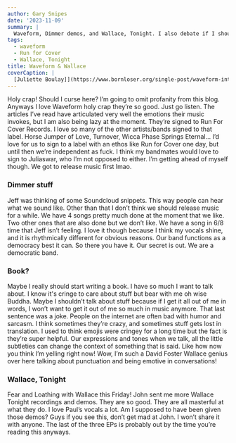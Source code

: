 ```yaml
---
author: Gary Snipes
date: '2023-11-09'
summary: |
  Waveform, Dimmer demos, and Wallace, Tonight. I also debate if I should write a book.
tags: 
  - waveform
  - Run for Cover 
  - Wallace, Tonight
title: Waveform & Wallace
coverCaption: |
  [Juliette Boulay]](https://www.bornloser.org/single-post/waveform-interview) via bornloser.org
---
```


Holy crap! Should I curse here? I’m going to omit profanity from this blog. Anyways I love Waveform holy crap they’re so good. Just go listen. The articles I’ve read have articulated very well the emotions their music invokes, but I am also being lazy at the moment. They’re signed to Run For Cover Records. I love so many of the other artists/bands signed to that label. Horse Jumper of Love, Turnover, Wicca Phase Springs Eternal… I’d love for us to sign to a label with an ethos like Run for Cover one day, but until then we’re independent as fuck. I think my bandmates would love to sign to Juliaswar, who I’m not opposed to either. I’m getting ahead of myself though. We got to release music first lmao.

### Dimmer stuff
Jeff was thinking of some Soundcloud snippets. This way people can hear what we sound like. Other than that I don’t think we should release music for a while. We have 4 songs pretty much done at the moment that we like. Two other ones that are also done but we don’t like. We have a song in 6/8 time that Jeff isn’t feeling. I love it though because I think my vocals shine, and it is rhythmically different for obvious reasons. Our band functions as a democracy best it can. So there you have it. Our secret is out. We are a democratic band. 

### Book?
Maybe I really should start writing a book. I have so much I want to talk about. I know it's cringe to care about stuff but bear with me oh wise Buddha. Maybe I shouldn’t talk about stuff because if I get it all out of me in words, I won’t want to get it out of me so much in music anymore. That last sentence was a joke. People on the internet are often bad with humor and sarcasm. I think sometimes they’re crazy, and sometimes stuff gets lost in translation. I used to think emojis were cringey for a long time but the fact is they’re super helpful. Our expressions and tones when we talk, all the little subtleties can change the context of something that is said. Like how now you think I’m yelling right now! Wow, I’m such a David Foster Wallace genius over here talking about punctuation and being emotive in conversations! 

### Wallace, Tonight
Fear and Loathing with Wallace this Friday! John sent me more Wallace Tonight recordings and demos. They are so good. They are all masterful at what they do. I love Paul’s vocals a lot. Am I supposed to have been given those demos? Guys if you see this, don’t get mad at John. I won’t share it with anyone. The last of the three EPs is probably out by the time you’re reading this anyways. 